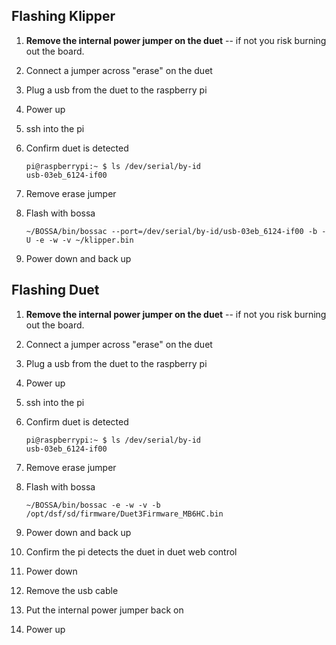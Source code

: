 
## Flashing Klipper
1. **Remove the internal power jumper on the duet** -- if not you risk burning out the
   board.
2. Connect a jumper across "erase" on the duet
3. Plug a usb from the duet to the raspberry pi
4. Power up
5. ssh into the pi
6. Confirm duet is detected

   ```
   pi@raspberrypi:~ $ ls /dev/serial/by-id
   usb-03eb_6124-if00
   ```

7. Remove erase jumper
8. Flash with bossa

   ```
   ~/BOSSA/bin/bossac --port=/dev/serial/by-id/usb-03eb_6124-if00 -b -U -e -w -v ~/klipper.bin
   ```

9. Power down and back up

## Flashing Duet

1. **Remove the internal power jumper on the duet** -- if not you risk burning out the
   board.
2. Connect a jumper across "erase" on the duet
3. Plug a usb from the duet to the raspberry pi
4. Power up
5. ssh into the pi
6. Confirm duet is detected

   ```
   pi@raspberrypi:~ $ ls /dev/serial/by-id
   usb-03eb_6124-if00
   ```

7. Remove erase jumper
8. Flash with bossa

   ```
   ~/BOSSA/bin/bossac -e -w -v -b /opt/dsf/sd/firmware/Duet3Firmware_MB6HC.bin
   ```

9. Power down and back up
10. Confirm the pi detects the duet in duet web control
11. Power down
12. Remove the usb cable
13. Put the internal power jumper back on
14. Power up
